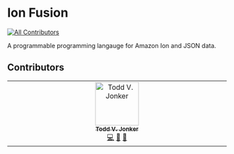 # Ion Fusion
<!-- ALL-CONTRIBUTORS-BADGE:START - Do not remove or modify this section -->
[![All Contributors](https://img.shields.io/badge/all_contributors-1-orange.svg?style=flat-square)](#contributors-)
<!-- ALL-CONTRIBUTORS-BADGE:END -->

A programmable programming langauge for Amazon Ion and JSON data.

## Contributors

<!-- ALL-CONTRIBUTORS-LIST:START - Do not remove or modify this section -->
<!-- prettier-ignore-start -->
<!-- markdownlint-disable -->
<table>
  <tbody>
    <tr>
      <td align="center" valign="top" width="14.28%"><a href="https://github.com/toddjonker"><img src="https://avatars.githubusercontent.com/u/2058215?v=4?s=100" width="100px;" alt="Todd V. Jonker"/><br /><sub><b>Todd V. Jonker</b></sub></a><br /><a href="https://github.com/toddjonker/fusion-java/commits?author=toddjonker" title="Code">💻</a> <a href="https://github.com/toddjonker/fusion-java/commits?author=toddjonker" title="Documentation">📖</a> <a href="#design-toddjonker" title="Design">🎨</a></td>
    </tr>
  </tbody>
</table>

<!-- markdownlint-restore -->
<!-- prettier-ignore-end -->

<!-- ALL-CONTRIBUTORS-LIST:END -->
<!-- prettier-ignore-start -->
<!-- markdownlint-disable -->

<!-- markdownlint-restore -->
<!-- prettier-ignore-end -->

<!-- ALL-CONTRIBUTORS-LIST:END -->
